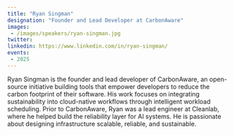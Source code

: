 ```yaml
---
title: "Ryan Singman"
designation: "Founder and Lead Developer at CarbonAware"
images:
 - /images/speakers/ryan-singman.jpg
twitter: 
linkedin: https://www.linkedin.com/in/ryan-singman/
events:
 - 2025
---
```


Ryan Singman is the founder and lead developer of CarbonAware, an open-source initiative building tools that empower developers to reduce the carbon footprint of their software. His work focuses on integrating sustainability into cloud-native workflows through intelligent workload scheduling. Prior to CarbonAware, Ryan was a lead engineer at Cleanlab, where he helped build the reliability layer for AI systems. He is passionate about designing infrastructure scalable, reliable, and sustainable.